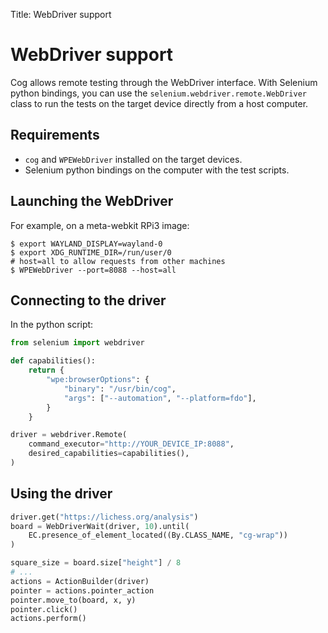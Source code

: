 Title: WebDriver support

# WebDriver support
Cog allows remote testing through the WebDriver interface. With Selenium python
bindings, you can use the `selenium.webdriver.remote.WebDriver` class to run
the tests on the target device directly from a host computer.

## Requirements

* `cog` and `WPEWebDriver` installed on the target devices.
* Selenium python bindings on the computer with the test scripts.

## Launching the WebDriver

For example, on a meta-webkit RPi3 image:

```shell
$ export WAYLAND_DISPLAY=wayland-0
$ export XDG_RUNTIME_DIR=/run/user/0
# host=all to allow requests from other machines
$ WPEWebDriver --port=8088 --host=all
```

## Connecting to the driver

In the python script:

```python
from selenium import webdriver

def capabilities():
    return {
        "wpe:browserOptions": {
            "binary": "/usr/bin/cog",
            "args": ["--automation", "--platform=fdo"],
        }
    }

driver = webdriver.Remote(
    command_executor="http://YOUR_DEVICE_IP:8088",
    desired_capabilities=capabilities(),
)
```

## Using the driver

```python
driver.get("https://lichess.org/analysis")
board = WebDriverWait(driver, 10).until(
    EC.presence_of_element_located((By.CLASS_NAME, "cg-wrap"))
)

square_size = board.size["height"] / 8
# ...
actions = ActionBuilder(driver)
pointer = actions.pointer_action
pointer.move_to(board, x, y)
pointer.click()
actions.perform()
```